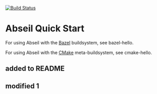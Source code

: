 [![Build Status](https://dev.azure.com/j2eeabose/azure-devops-playground/_apis/build/status/abseil-hello?branchName=master)](https://dev.azure.com/j2eeabose/azure-devops-playground/_build/latest?definitionId=2&branchName=master)

# Abseil Quick Start #

For using Abseil with the [Bazel](http://www.bazel.io) buildsystem,
see bazel-hello.

For using Abseil with the [CMake](https://cmake.org/) meta-buildsystem,
see cmake-hello.

## added to README

## modified 1

